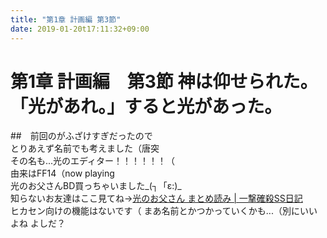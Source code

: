 ```yaml
---
title: "第1章 計画編 第3節"
date: 2019-01-20t17:11:32+09:00
---
```

# 第1章 計画編　第3節 神は仰せられた。「光があれ。」すると光があった。
##　前回のがふざけすぎだったので  
とりあえず名前でも考えました（唐突  
その名も...光のエディター！！！！！！（  
由来はFF14（now playing  
光のお父さんBD買っちゃいました_(┐「ε:)_  
知らないお友達はここ見てね→[光のお父さん まとめ読み | 一撃確殺SS日記](http://sumimarudan.blog7.fc2.com/blog-entry-2019.html)  
ヒカセン向けの機能はないです（
まあ名前とかつかっていくかも...（別にいいよね よしだ？
